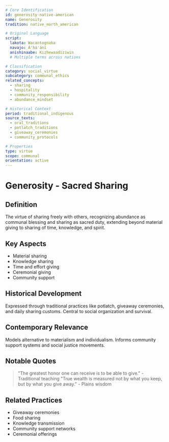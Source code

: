 ```yaml
---
# Core Identification
id: generosity-native-american
name: Generosity
tradition: native_north_american

# Original Language
script:
  lakota: Wacantognaka
  navajo: Á'há'ání
  anishinaabe: Kizhewaadiziwin
  # Multiple terms across nations

# Classification
category: social_virtue
subcategory: communal_ethics
related_concepts:
  - sharing
  - hospitality
  - community_responsibility
  - abundance_mindset

# Historical Context
period: traditional_indigenous
source_texts:
  - oral_traditions
  - potlatch_traditions
  - giveaway_ceremonies
  - community_protocols

# Properties
type: virtue
scope: communal
orientation: active
---
```


# Generosity - Sacred Sharing

## Definition
The virtue of sharing freely with others, recognizing abundance as communal blessing and sharing as sacred duty, extending beyond material giving to sharing of time, knowledge, and spirit.

## Key Aspects
- Material sharing
- Knowledge sharing
- Time and effort giving
- Ceremonial giving
- Community support

## Historical Development
Expressed through traditional practices like potlatch, giveaway ceremonies, and daily sharing customs. Central to social organization and survival.

## Contemporary Relevance
Models alternative to materialism and individualism. Informs community support systems and social justice movements.

## Notable Quotes
> "The greatest honor one can receive is to be able to give." - Traditional teaching
> "True wealth is measured not by what you keep, but by what you give away." - Plains wisdom

## Related Practices
- Giveaway ceremonies
- Food sharing
- Knowledge transmission
- Community support networks
- Ceremonial offerings